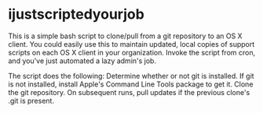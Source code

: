 # ijustscriptedyourjob
This is a simple bash script to clone/pull from a git repository to an OS X client.  You could easily use this to maintain updated, local copies of support scripts on each OS X client in your organization.  Invoke the script from cron, and you've just automated a lazy admin's job.

The script does the following:
  Determine whether or not git is installed.
  If git is not installed, install Apple's Command Line Tools package to get it.
  Clone the git repository.
  On subsequent runs, pull updates if the previous clone's .git is present.
